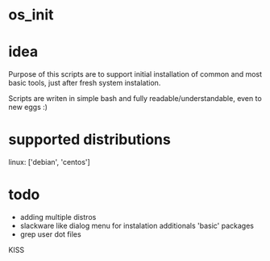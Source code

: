# os_init

# idea
Purpose of this scripts are to support initial installation of common and most basic tools, just after fresh system instalation. 

Scripts are writen in simple bash and fully readable/understandable, even to new eggs :)



# supported distributions
linux: ['debian', 'centos']

# todo
- adding multiple distros
- slackware like dialog menu for instalation additionals 'basic' packages
- grep user dot files

KISS